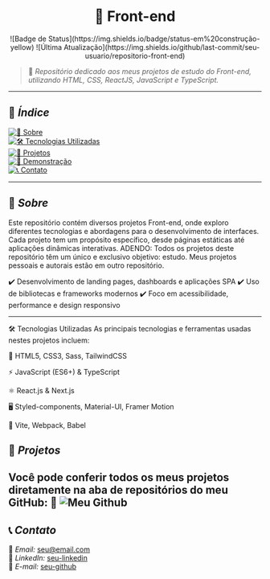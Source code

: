 <h1 align="center">  🎨 Front-end </h1>

<div align="center"> 
![Badge de Status](https://img.shields.io/badge/status-em%20construção-yellow)  
![Última Atualização](https://img.shields.io/github/last-commit/seu-usuario/repositorio-front-end)    

</div>


> 🌟 *Repositório dedicado aos meus projetos de estudo do Front-end, utilizando HTML, CSS, ReactJS, JavaScript e TypeScript.*  

---

## 📌 *Índice*
[![🚀 Sobre](https://img.shields.io/badge/🚀%20Sobre%20este%20Repositório-blue?style=for-the-badge)](#-sobre)  
[![🛠️ Tecnologias Utilizadas](https://img.shields.io/badge/🛠️%20Tecnologias%20Utilizadas-green?style=for-the-badge)](#-tecnologias-utilizadas)  
[![📂 Projetos](https://img.shields.io/badge/📂%20Projetos-orange?style=for-the-badge)](#-projetos)  
[![📸 Demonstração](https://img.shields.io/badge/📸%20Demonstração-yellow?style=for-the-badge)](#-demonstração)  
[![📞 Contato](https://img.shields.io/badge/📞%20Contato-pink?style=for-the-badge)](#-contato)  


---

## 🚀 *Sobre*
Este repositório contém diversos projetos Front-end, onde exploro diferentes tecnologias e abordagens para o desenvolvimento de interfaces. Cada projeto tem um propósito específico, desde páginas estáticas até aplicações dinâmicas interativas.
ADENDO: Todos os projetos deste repositório têm um único e exclusivo objetivo: estudo. Meus projetos pessoais e autorais estão em outro repositório.

✔️ Desenvolvimento de landing pages, dashboards e aplicações SPA
✔️ Uso de bibliotecas e frameworks modernos
✔️ Foco em acessibilidade, performance e design responsivo

---

🛠️ Tecnologias Utilizadas
As principais tecnologias e ferramentas usadas nestes projetos incluem:

🎨 HTML5, CSS3, Sass, TailwindCSS

⚡ JavaScript (ES6+) & TypeScript

⚛ React.js & Next.js

🖥 Styled-components, Material-UI, Framer Motion

🔧 Vite, Webpack, Babel


## 📂 *Projetos*
Você pode conferir todos os meus projetos diretamente na aba de repositórios do meu GitHub:
🔗 ![Meu Github](https://github.com/2305ray)  
---

## 📞 *Contato*
📧 *Email:* seu@email.com  
🔗 *LinkedIn:* [seu-linkedin](https://www.linkedin.com/in/rayssa-da-silva-garcia-853855307/)  
🔗 *E-mail:* [seu-github](https://github.com/seu-usuario)  

